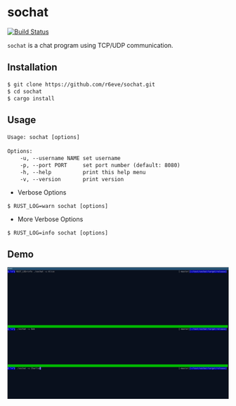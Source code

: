 sochat
======
[![Build Status][]][CI Results]

`sochat` is a chat program using TCP/UDP communication.

## Installation

```console
$ git clone https://github.com/r6eve/sochat.git
$ cd sochat
$ cargo install
```

## Usage

```
Usage: sochat [options]

Options:
    -u, --username NAME set username
    -p, --port PORT     set port number (default: 8080)
    -h, --help          print this help menu
    -v, --version       print version
```

- Verbose Options

```console
$ RUST_LOG=warn sochat [options]
```

- More Verbose Options

```console
$ RUST_LOG=info sochat [options]
```

## Demo

![sochat-demo][sochat-demo]


[Build Status]: https://travis-ci.org/r6eve/sochat.svg?branch=master
[CI Results]: https://travis-ci.org/r6eve/sochat
[sochat-demo]: https://raw.githubusercontent.com/r6eve/screenshots/master/sochat/sochat.gif
